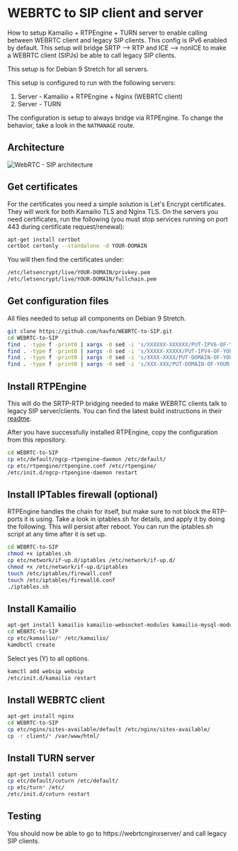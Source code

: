 # WEBRTC to SIP client and server
How to setup Kamailio + RTPEngine + TURN server to enable calling between WEBRTC client and legacy SIP clients. This config is IPv6 enabled by default. This setup will bridge SRTP --> RTP and ICE --> nonICE to make a WEBRTC client (SIPJs) be able to call legacy SIP clients.

This setup is for Debian 9 Stretch for all servers.

This setup is configured to run with the following servers:

1. Server - Kamailio + RTPEngine + Nginx (WEBRTC client)
2. Server - TURN

The configuration is setup to always bridge via RTPEngine. To change the behavior, take a look in the `NATMANAGE` route.

## Architecture
![WebRTC - SIP architecture](https://raw.githubusercontent.com/havfo/WEBRTC-to-SIP/master/images/webrtc-sip.png "WebRTC to SIP architecture")

## Get certificates
For the certificates you need a simple solution is Let's Encrypt certificates. They will work for both Kamailio TLS and Nginx TLS. On the servers you need certificates, run the following (you must stop services running on port 443 during certificate request/renewal):
```bash
apt-get install certbot
certbot certonly --standalone -d YOUR-DOMAIN
```
You will then find the certificates under:
```bash
/etc/letsencrypt/live/YOUR-DOMAIN/privkey.pem
/etc/letsencrypt/live/YOUR-DOMAIN/fullchain.pem
```

## Get configuration files
All files needed to setup all components on Debian 9 Stretch.
```bash
git clone https://github.com/havfo/WEBRTC-to-SIP.git
cd WEBRTC-to-SIP
find . -type f -print0 | xargs -0 sed -i 's/XXXXXX-XXXXXX/PUT-IPV6-OF-YOUR-SIP-SERVER-HERE/g'
find . -type f -print0 | xargs -0 sed -i 's/XXXXX-XXXXX/PUT-IPV4-OF-YOUR-SIP-SERVER-HERE/g'
find . -type f -print0 | xargs -0 sed -i 's/XXXX-XXXX/PUT-DOMAIN-OF-YOUR-SIP-SERVER-HERE/g'
find . -type f -print0 | xargs -0 sed -i 's/XXX-XXX/PUT-DOMAIN-OF-YOUR-TURN-SERVER-HERE/g'
```

## Install RTPEngine
This will do the SRTP-RTP bridging needed to make WEBRTC clients talk to legacy SIP server/clients. You can find the latest build instructions in their [readme](https://github.com/sipwise/rtpengine#on-a-debian-system).

After you have successfully installed RTPEngine, copy the configuration from this repository.
```bash
cd WEBRTC-to-SIP
cp etc/default/ngcp-rtpengine-daemon /etc/default/
cp etc/rtpengine/rtpengine.conf /etc/rtpengine/
/etc/init.d/ngcp-rtpengine-daemon restart
```

## Install IPTables firewall (optional)
RTPEngine handles the chain for itself, but make sure to not block the RTP-ports it is using. Take a look in iptables.sh for details, and apply it by doing the following. This will persist after reboot. You can run the iptables.sh script at any time after it is set up.
```bash
cd WEBRTC-to-SIP
chmod +x iptables.sh
cp etc/network/if-up.d/iptables /etc/network/if-up.d/
chmod +x /etc/network/if-up.d/iptables
touch /etc/iptables/firewall.conf
touch /etc/iptables/firewall6.conf
./iptables.sh
```

## Install Kamailio
```bash
apt-get install kamailio kamailio-websocket-modules kamailio-mysql-modules kamailio-tls-modules kamailio-presence-modules mysql-server
cd WEBRTC-to-SIP
cp etc/kamailio/* /etc/kamailio/
kamdbctl create
```
Select yes (Y) to all options.

```bash
kamctl add websip websip
/etc/init.d/kamailio restart
```

## Install WEBRTC client
```sh
apt-get install nginx
cd WEBRTC-to-SIP
cp etc/nginx/sites-available/default /etc/nginx/sites-available/
cp -r client/* /var/www/html/
```

## Install TURN server
```sh
apt-get install coturn
cp etc/default/coturn /etc/default/
cp etc/turn* /etc/
/etc/init.d/coturn restart
```

## Testing
You should now be able to go to https://webrtcnginxserver/ and call legacy SIP clients.

